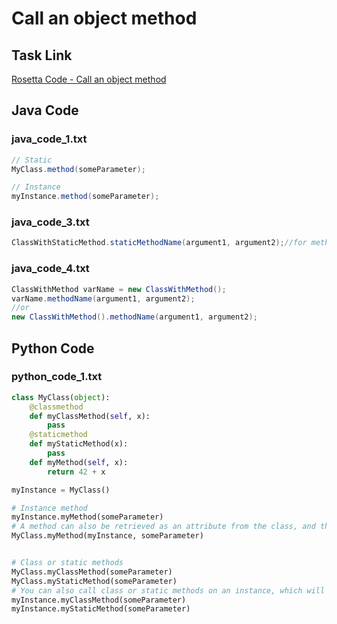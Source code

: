 # Call an object method

## Task Link
[Rosetta Code - Call an object method](https://rosettacode.org/wiki/Call_an_object_method)

## Java Code
### java_code_1.txt
```java
// Static
MyClass.method(someParameter);

// Instance
myInstance.method(someParameter);

```

### java_code_3.txt
```java
ClassWithStaticMethod.staticMethodName(argument1, argument2);//for methods with no arguments, use empty parentheses

```

### java_code_4.txt
```java
ClassWithMethod varName = new ClassWithMethod();
varName.methodName(argument1, argument2);
//or
new ClassWithMethod().methodName(argument1, argument2);

```

## Python Code
### python_code_1.txt
```python
class MyClass(object):
	@classmethod
	def myClassMethod(self, x):
		pass
	@staticmethod
	def myStaticMethod(x):
		pass
	def myMethod(self, x):
		return 42 + x

myInstance = MyClass()

# Instance method
myInstance.myMethod(someParameter)
# A method can also be retrieved as an attribute from the class, and then explicitly called on an instance:
MyClass.myMethod(myInstance, someParameter)


# Class or static methods
MyClass.myClassMethod(someParameter)
MyClass.myStaticMethod(someParameter)
# You can also call class or static methods on an instance, which will simply call it on the instance's class
myInstance.myClassMethod(someParameter)
myInstance.myStaticMethod(someParameter)

```

